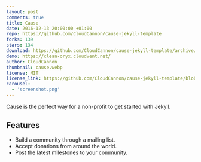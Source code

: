 ```yaml
---
layout: post
comments: true
title: Cause
date: 2016-12-13 20:00:00 +01:00
repo: https://github.com/CloudCannon/cause-jekyll-template
forks: 139
stars: 134
download: https://github.com/CloudCannon/cause-jekyll-template/archive/master.zip
demo: https://clean-oryx.cloudvent.net/
author: CloudCannon
thumbnail: cause.webp
license: MIT
license_link: https://github.com/CloudCannon/cause-jekyll-template/blob/master/LICENSE
carousel:
  - 'screenshot.png'
---
```


Cause is the perfect way for a non-profit to get started with Jekyll.

## Features

* Build a community through a mailing list.
* Accept donations from around the world.
* Post the latest milestones to your community.
